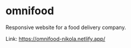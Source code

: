 # omnifood
Responsive website for a food delivery company.

Link: https://omnifood-nikola.netlify.app/
